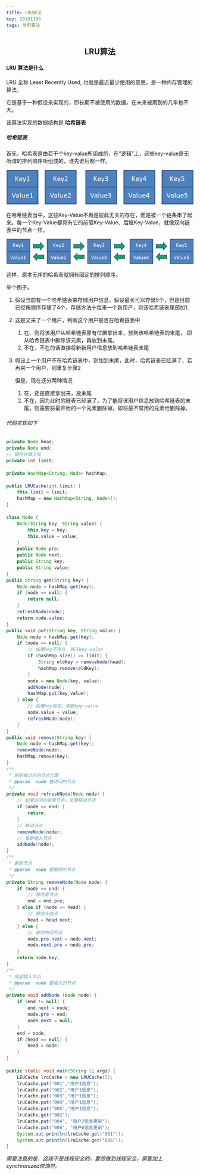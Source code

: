 ```yaml
---
title: LRU算法
key: 20181106
tags: 常用算法
---
```


<center><h2>LRU算法</h2></center>

#### LRU 算法是什么

LRU 全称 Least Recently Used, 也就是最近最少使用的意思，是一种内存管理的算法。
<!--more-->
它是基于一种假设来实现的，即长期不被使用的数据，在未来被用到的几率也不大。

该算法实现的数据结构是 **哈希链表**



##### 哈希链表

首先，哈希表是由若干个key-value所组成的，在“逻辑”上，这些key-value是无所谓的排列顺序所组成的，谁先谁后都一样。

![img](https://github.com/lele3/markDownImages/raw/master/images/%E5%B8%B8%E7%94%A8%E7%AE%97%E6%B3%95/LRU%E7%AE%97%E6%B3%95/1.png)

在哈希链表当中，这些Key-Value不再是彼此无关的存在，而是被一个链条串了起来。每一个Key-Value都具有它的前驱Key-Value、后继Key-Value，就像双向链表中的节点一样。

![img](https://github.com/lele3/markDownImages/raw/master/images/%E5%B8%B8%E7%94%A8%E7%AE%97%E6%B3%95/LRU%E7%AE%97%E6%B3%95/2.png)

这样，原本无序的哈希表就拥有固定的排列顺序。



举个例子。

1. 假设当前有一个哈希链表来存储用户信息，假设最长可以存储5个，但是目前已经按顺序存储了4个，存储方法十每来一个新用户，则该哈希链表尾部加1.

2. 这是又来了一个用户，判断这个用户是否在哈希链表中

   1. 在、则将该用户从哈希链表原有位置拿出来，放到该哈希链表的末尾， 即从哈希链表中删除该元素，再放到末尾。
   2. 不在、不在的话直接将新新用户信息放到哈希链表末尾

3. 假设上一个用户不在哈希链表中，则加到末尾，此时，哈希链表已经满了，若再来一个用户，则重复步骤2

   但是，现在还分两种情况

   1. 在，还是直接拿出来，放末尾
   2. 不在，因为此时的链表已经满了，为了能将该用户信息放到哈希链表的末尾，则需要将最开始的一个元素删除掉，即将最不常用的元素给删除掉。



###### 代码实现如下

```java
private Node head;
private Node end;
// 缓存存储上线
private int limit;

private HashMap<String, Node> hashMap;

public LRUCache(int limit) {
    this.limit = limit;
    hashMap = new HashMap<String, Node>();
}

class Node {
    Node(String key, String value) {
        this.key = key;
        this.value = value;
    }
    public Node pre;
    public Node next;
    public String key;
    public String value;
}
public String get(String key) {
    Node node = hashMap.get(key);
    if (node == null) {
        return null;
    }
    refreshNode(node);
    return node.value;
}
public void put(String key, String value) {
    Node node = hashMap.get(key);
    if (node == null) {
        // 如果key不存在，插入key-value
        if (hashMap.size() >= limit) {
            String oldKey = removeNode(head);
            hashMap.remove(oldKey);
        }
        node = new Node(key, value);
        addNode(node);
        hashMap.put(key,value);
    } else {
        // 如果key存在，刷新key-value
        node.value = value;
        refreshNode(node);
    }
}
public void remove(String key) {
    Node node = hashMap.get(key);
    removeNode(node);
    hashMap.remove(key);
}
/**
 * 刷新被访问的节点位置
 * @param  node 被访问的节点
 */
private void refreshNode(Node node) {
    // 如果访问的是尾节点，无需移动节点
    if (node == end) {
        return;
    }
    // 移动节点
    removeNode(node);
    // 重新插入节点
    addNode(node);
}
/**
 * 删除节点
 * @param  node 要删除的节点
 */
private String removeNode(Node node) {
    if (node == end) {
        // 移除尾节点
        end = end.pre;
    } else if (node == head) {
        // 移除头结点
        head = head.next;
    } else {
        // 移除中间节点
        node.pre.next = node.next;
        node.next.pre = node.pre;
    }
    return node.key;
}
/**
 * 尾部插入节点
 * @param  node 要插入的节点
 */
private void addNode (Node node) {
    if (end != null) {
        end.next = node;
        node.pre = end;
        node.next = null;
    }
    end = node;
    if (head == null) {
        head = node;
    }
}

public static void main(String [] args) {
    LEUCache lrcCache = new LRUCache(5);
    lruCache.put("001","用户1信息");
    lruCache.put("002","用户1信息");
    lruCache.put("003","用户1信息");
    lruCache.put("004","用户1信息");
    lruCache.put("005","用户1信息");
    lruCache.get("002");
    lruCache.put("004", "用户2信息更新");
    lruCache.put("006", "用户6信息更新");
    System.out.println(lruCache.get("001"));
    System.out.println(lruCache.get("006"));
}
```



*需要注意的是，这段不是线程安全的，要想做到线程安全，需要加上synchronized修饰符。*